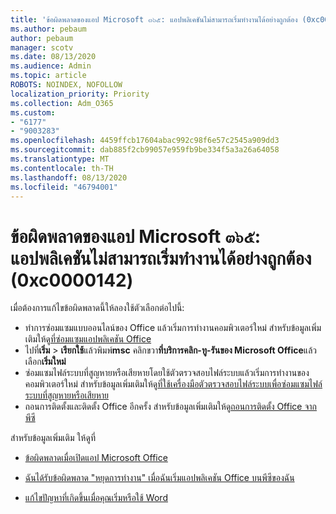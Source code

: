 ```yaml
---
title: 'ข้อผิดพลาดของแอป Microsoft ๓๖๕: แอปพลิเคชันไม่สามารถเริ่มทำงานได้อย่างถูกต้อง (0xc0000142)'
ms.author: pebaum
author: pebaum
manager: scotv
ms.date: 08/13/2020
ms.audience: Admin
ms.topic: article
ROBOTS: NOINDEX, NOFOLLOW
localization_priority: Priority
ms.collection: Adm_O365
ms.custom:
- "6177"
- "9003283"
ms.openlocfilehash: 4459ffcb17604abac992c98f6e57c2545a909dd3
ms.sourcegitcommit: dab885f2cb99057e959fb9be334f5a3a26a64058
ms.translationtype: MT
ms.contentlocale: th-TH
ms.lasthandoff: 08/13/2020
ms.locfileid: "46794001"
---
```

# <a name="microsoft-365-apps-error-the-application-was-unable-to-start-correctly-0xc0000142"></a>ข้อผิดพลาดของแอป Microsoft ๓๖๕: แอปพลิเคชันไม่สามารถเริ่มทำงานได้อย่างถูกต้อง (0xc0000142)

เมื่อต้องการแก้ไขข้อผิดพลาดนี้ให้ลองใช้ตัวเลือกต่อไปนี้:

- ทำการซ่อมแซมแบบออนไลน์ของ Office แล้วเริ่มการทำงานคอมพิวเตอร์ใหม่ สำหรับข้อมูลเพิ่มเติมให้ดู[ที่ซ่อมแซมแอปพลิเคชัน Office](https://support.microsoft.com/office/repair-an-office-application-7821d4b6-7c1d-4205-aa0e-a6b40c5bb88b)
- ไปที่**เริ่ม**   >   **เรียกใช้**แล้วพิมพ์**msc** คลิกขวา**ที่บริการคลิก-ทู-รันของ Microsoft Office**แล้วเลือก**เริ่มใหม่**
- ซ่อมแซมไฟล์ระบบที่สูญหายหรือเสียหายโดยใช้ตัวตรวจสอบไฟล์ระบบแล้วเริ่มการทำงานของคอมพิวเตอร์ใหม่ สำหรับข้อมูลเพิ่มเติมให้ดู[ที่ใช้เครื่องมือตัวตรวจสอบไฟล์ระบบเพื่อซ่อมแซมไฟล์ระบบที่สูญหายหรือเสียหาย](https://support.microsoft.com/help/929833/use-the-system-file-checker-tool-to-repair-missing-or-corrupted-system)
- ถอนการติดตั้งและติดตั้ง Office อีกครั้ง สำหรับข้อมูลเพิ่มเติมให้ดู[ถอนการติดตั้ง Office จากพีซี](https://support.microsoft.com/office/uninstall-office-from-a-pc-9dd49b83-264a-477a-8fcc-2fdf5dbf61d8)

สำหรับข้อมูลเพิ่มเติม ให้ดูที่  

- [ข้อผิดพลาดเมื่อเปิดแอป Microsoft Office](https://support.office.com/article/error-when-opening-microsoft-office-apps-b84b6a63-4b8c-46ec-ae9a-ad91d6160d72)  

- [ฉันได้รับข้อผิดพลาด "หยุดการทำงาน" เมื่อฉันเริ่มแอปพลิเคชัน Office บนพีซีของฉัน](https://support.office.com/article/i-get-a-stopped-working-error-when-i-start-office-applications-on-my-pc-52bd7985-4e99-4a35-84c8-2d9b8301a2fa)  

- [แก้ไขปัญหาที่เกิดขึ้นเมื่อคุณเริ่มหรือใช้ Word](https://docs.microsoft.com/office/troubleshoot/word/issues-when-start-or-use-word)